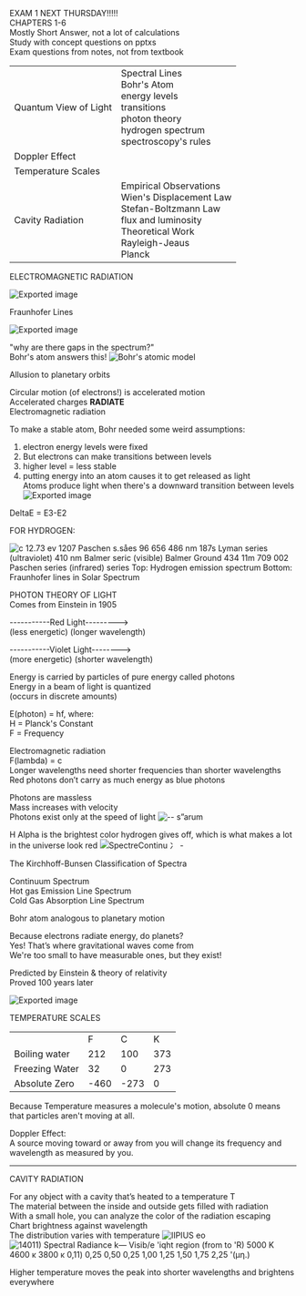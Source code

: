 EXAM 1 NEXT THURSDAY!!!!!  
CHAPTERS 1-6  
Mostly Short Answer, not a lot of calculations  
Study with concept questions on pptxs  
Exam questions from notes, not from textbook
 
|   |   |
|---|---|
|Quantum View of Light|Spectral Lines  <br>Bohr's Atom  <br>energy levels  <br>transitions  <br>photon theory  <br>hydrogen spectrum  <br>spectroscopy's rules|
|Doppler Effect||
|Temperature Scales||
|Cavity Radiation|Empirical Observations  <br>Wien's Displacement Law  <br>Stefan-Boltzmann Law  <br>flux and luminosity  <br>Theoretical Work  <br>Rayleigh-Jeaus  <br>Planck|
 
ELECTROMAGNETIC RADIATION

![Exported image](Exported%20image%2020240525203905-0.png)  

Fraunhofer Lines

![Exported image](Exported%20image%2020240525203905-1.png)

"why are there gaps in the spectrum?"  
Bohr's atom answers this!
 ![Bohr's atomic model ](Exported%20image%2020240525203905-2.png)

Allusion to planetary orbits
 
Circular motion (of electrons!) is accelerated motion  
Accelerated charges **RADIATE**  
Electromagnetic radiation
 
To make a stable atom, Bohr needed some weird assumptions:  
1) electron energy levels were fixed  
2) But electrons can make transitions between levels  
3) higher level = less stable  
4) putting energy into an atom causes it to get released as light  
Atoms produce light when there's a downward transition between levels
 ![Exported image](Exported%20image%2020240525203905-3.png)

DeltaE = E3-E2
 
FOR HYDROGEN:

![c 12.73 ev 1207 Paschen s.såes 96 656 486 nm 187s Lyman series (ultraviolet) 410 nm Balmer seric (visible) Balmer Ground 434 11m 709 002 Paschen series (infrared) series Top: Hydrogen emission spectrum Bottom: Fraunhofer lines in Solar Spectrum ](Exported%20image%2020240525203905-4.png)  

PHOTON THEORY OF LIGHT  
Comes from Einstein in 1905
 
-----------Red Light--------->  
(less energetic) (longer wavelength)
 
-----------Violet Light-------->  
(more energetic) (shorter wavelength)
 
Energy is carried by particles of pure energy called photons  
Energy in a beam of light is quantized  
(occurs in discrete amounts)
 
E(photon) = hf, where:  
H = Planck's Constant  
F = Frequency
 
Electromagnetic radiation  
F(lambda) = c  
Longer wavelengths need shorter frequencies than shorter wavelengths  
Red photons don’t carry as much energy as blue photons
 
Photons are massless  
Mass increases with velocity  
Photons exist only at the speed of light
 ![-- s”arum ](Exported%20image%2020240525203905-5.png)

H Alpha is the brightest color hydrogen gives off, which is what makes a lot in the universe look red
 ![SpectreContinu 冫 - ](Exported%20image%2020240525203905-6.png)

The Kirchhoff-Bunsen Classification of Spectra
 
Continuum Spectrum  
Hot gas Emission Line Spectrum  
Cold Gas Absorption Line Spectrum
   

Bohr atom analogous to planetary motion
 
Because electrons radiate energy, do planets?  
Yes! That’s where gravitational waves come from  
We're too small to have measurable ones, but they exist!
 
Predicted by Einstein & theory of relativity  
Proved 100 years later

![Exported image](Exported%20image%2020240525203905-7.png)  

TEMPERATURE SCALES

|   |   |   |   |
|---|---|---|---|
||F|C|K|
|Boiling water|212|100|373|
|Freezing Water|32|0|273|
|Absolute Zero|-460|-273|0|
 
Because Temperature measures a molecule's motion, absolute 0 means that particles aren't moving at all.
 
Doppler Effect:  
A source moving toward or away from you will change its frequency and wavelength as measured by you.
 
-------------------------------------------------------------------------------------------------------------------------------  
CAVITY RADIATION
 
For any object with a cavity that’s heated to a temperature T  
The material between the inside and outside gets filled with radiation  
With a small hole, you can analyze the color of the radiation escaping  
Chart brightness against wavelength  
The distribution varies with temperature
 ![IIPIUS eo ](Exported%20image%2020240525203905-8.png) ![14011) Spectral Radiance k— Visib/e 'iqht region (from to 'R) 5000 Κ 4600 κ 3800 κ 0,11) 0,25 0,50 0,25 1,00 1,25 1,50 1,75 2,25 '(μη.) ](Exported%20image%2020240525203905-9.png)  

Higher temperature moves the peak into shorter wavelengths and brightens everywhere